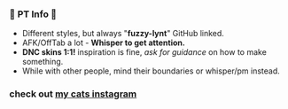### 🐾 **PT Info** 🐾 
- Different styles, but always "**fuzzy-lynt**" GitHub linked. 
- AFK/OffTab a lot - **Whisper to get attention.** 
- **DNC skins 1:1!** inspiration is fine, *ask for guidance* on how to make something.
- While with other people, mind their boundaries or whisper/pm instead.

### check out [my cats instagram](https://instagram.com/gaga_and_me)
